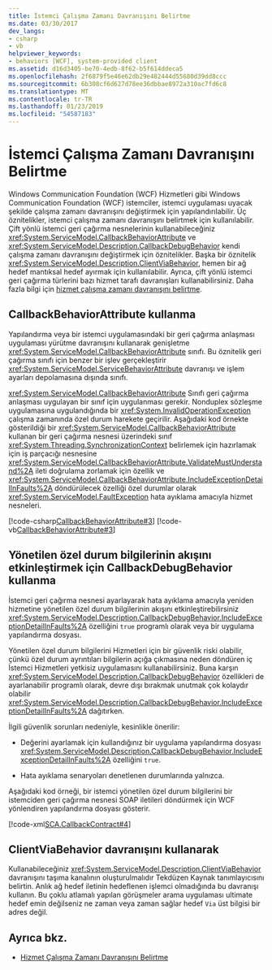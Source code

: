 ```yaml
---
title: İstemci Çalışma Zamanı Davranışını Belirtme
ms.date: 03/30/2017
dev_langs:
- csharp
- vb
helpviewer_keywords:
- behaviors [WCF], system-provided client
ms.assetid: d16d3405-be70-4edb-8f62-b5f614ddeca5
ms.openlocfilehash: 2f6879f5e46e62db29e482444d55680d39dd8ccc
ms.sourcegitcommit: 6b308cf6d627d78ee36dbbae8972a310ac7fd6c8
ms.translationtype: MT
ms.contentlocale: tr-TR
ms.lasthandoff: 01/23/2019
ms.locfileid: "54587183"
---
```

# <a name="specifying-client-run-time-behavior"></a>İstemci Çalışma Zamanı Davranışını Belirtme
Windows Communication Foundation (WCF) Hizmetleri gibi Windows Communication Foundation (WCF) istemciler, istemci uygulaması uyacak şekilde çalışma zamanı davranışını değiştirmek için yapılandırılabilir. Üç öznitelikler, istemci çalışma zamanı davranışını belirtmek için kullanılabilir. Çift yönlü istemci geri çağırma nesnelerinin kullanabileceğiniz <xref:System.ServiceModel.CallbackBehaviorAttribute> ve <xref:System.ServiceModel.Description.CallbackDebugBehavior> kendi çalışma zamanı davranışını değiştirmek için öznitelikler. Başka bir öznitelik <xref:System.ServiceModel.Description.ClientViaBehavior>, hemen bir ağ hedef mantıksal hedef ayırmak için kullanılabilir. Ayrıca, çift yönlü istemci geri çağırma türlerini bazı hizmet tarafı davranışları kullanabilirsiniz. Daha fazla bilgi için [hizmet çalışma zamanı davranışını belirtme](../../../docs/framework/wcf/specifying-service-run-time-behavior.md).  
  
## <a name="using-the-callbackbehaviorattribute"></a>CallbackBehaviorAttribute kullanma  
 Yapılandırma veya bir istemci uygulamasındaki bir geri çağırma anlaşması uygulaması yürütme davranışını kullanarak genişletme <xref:System.ServiceModel.CallbackBehaviorAttribute> sınıfı. Bu öznitelik geri çağırma sınıfı için benzer bir işlev gerçekleştirir <xref:System.ServiceModel.ServiceBehaviorAttribute> davranışı ve işlem ayarları depolamasına dışında sınıfı.  
  
 <xref:System.ServiceModel.CallbackBehaviorAttribute> Sınıfı geri çağırma anlaşması uygulayan bir sınıf için uygulanması gerekir. Nonduplex sözleşme uygulamasına uygulandığında bir <xref:System.InvalidOperationException> çalışma zamanında özel durum harekete geçirilir. Aşağıdaki kod örnekte gösterildiği bir <xref:System.ServiceModel.CallbackBehaviorAttribute> kullanan bir geri çağırma nesnesi üzerindeki sınıf <xref:System.Threading.SynchronizationContext> belirlemek için hazırlamak için iş parçacığı nesnesine <xref:System.ServiceModel.CallbackBehaviorAttribute.ValidateMustUnderstand%2A> ileti doğrulama zorlamak için özellik ve <xref:System.ServiceModel.CallbackBehaviorAttribute.IncludeExceptionDetailInFaults%2A> döndürülecek özelliği özel durumlar olarak <xref:System.ServiceModel.FaultException> hata ayıklama amacıyla hizmet nesneleri.  
  
 [!code-csharp[CallbackBehaviorAttribute#3](../../../samples/snippets/csharp/VS_Snippets_CFX/callbackbehaviorattribute/cs/client.cs#3)]
 [!code-vb[CallbackBehaviorAttribute#3](../../../samples/snippets/visualbasic/VS_Snippets_CFX/callbackbehaviorattribute/vb/client.vb#3)]  
  
## <a name="using-callbackdebugbehavior-to-enable-the-flow-of-managed-exception-information"></a>Yönetilen özel durum bilgilerinin akışını etkinleştirmek için CallbackDebugBehavior kullanma  
 İstemci geri çağırma nesnesi ayarlayarak hata ayıklama amacıyla yeniden hizmetine yönetilen özel durum bilgilerinin akışını etkinleştirebilirsiniz <xref:System.ServiceModel.Description.CallbackDebugBehavior.IncludeExceptionDetailInFaults%2A> özelliğini `true` programlı olarak veya bir uygulama yapılandırma dosyası.  
  
 Yönetilen özel durum bilgilerini Hizmetleri için bir güvenlik riski olabilir, çünkü özel durum ayrıntıları bilgilerin açığa çıkmasına neden döndüren iç İstemci Hizmetleri yetkisiz uygulamasını kullanabilirsiniz. Buna karşın <xref:System.ServiceModel.Description.CallbackDebugBehavior> özellikleri de ayarlanabilir programlı olarak, devre dışı bırakmak unutmak çok kolaydır olabilir <xref:System.ServiceModel.Description.CallbackDebugBehavior.IncludeExceptionDetailInFaults%2A> dağıtırken.  
  
 İlgili güvenlik sorunları nedeniyle, kesinlikle önerilir:  
  
-   Değerini ayarlamak için kullandığınız bir uygulama yapılandırma dosyası <xref:System.ServiceModel.Description.CallbackDebugBehavior.IncludeExceptionDetailInFaults%2A> özelliğini `true`.  
  
-   Hata ayıklama senaryoları denetlenen durumlarında yalnızca.  
  
 Aşağıdaki kod örneği, bir istemci yönetilen özel durum bilgilerini bir istemciden geri çağırma nesnesi SOAP iletileri döndürmek için WCF yönlendiren yapılandırma dosyası gösterir.  
  
 [!code-xml[SCA.CallbackContract#4](../../../samples/snippets/csharp/VS_Snippets_CFX/sca.callbackcontract/cs/client.exe.config#4)]  
 
## <a name="using-the-clientviabehavior-behavior"></a>ClientViaBehavior davranışını kullanarak  
 Kullanabileceğiniz <xref:System.ServiceModel.Description.ClientViaBehavior> davranışını taşıma kanalının oluşturulmalıdır Tekdüzen Kaynak tanımlayıcısını belirtin. Anlık ağ hedef iletinin hedeflenen işlemci olmadığında bu davranışı kullanın. Bu çoklu atlamalı yapılan görüşmeler arama uygulaması ultimate hedef emin değilseniz ne zaman veya zaman sağlar hedef `Via` üst bilgisi bir adres değil.  
  
## <a name="see-also"></a>Ayrıca bkz.
- [Hizmet Çalışma Zamanı Davranışını Belirtme](../../../docs/framework/wcf/specifying-service-run-time-behavior.md)
